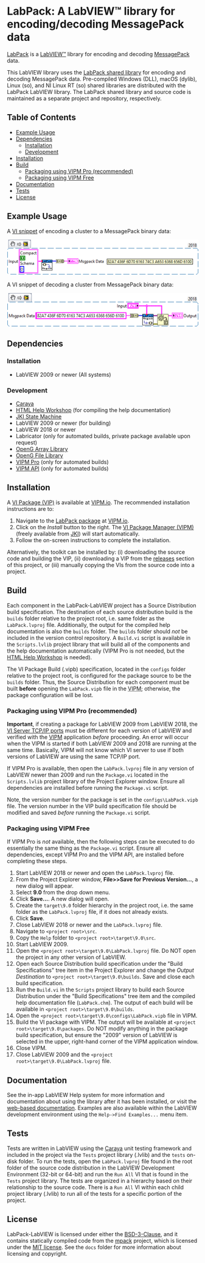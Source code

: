 # LabPack: A LabVIEW&trade; library for encoding/decoding MessagePack data

[LabPack](http://sine.ni.com/nips/cds/view/p/lang/en/nid/215388) is a [LabVIEW&trade;](http://www.ni.com/labview) library for encoding and decoding [MessagePack](http://msgpack.org) data. 

This LabVIEW library uses the [LabPack shared library](https://github.com/fieldrndservices/labpack-c) for encoding and decoding MessagePack data. Pre-compiled Windows (DLL), macOS (dylib), Linux (so), and NI Linux RT (so) shared libraries are distributed with the LabPack LabVIEW library. The LabPack shared library and source code is maintained as a separate project and repository, respectively.

## Table of Contents

- [Example Usage](#example-usage)
- [Dependencies](#dependencies)
    - [Installation](#dependencies-installation)
    - [Development](#dependencies-development)
- [Installation](#installation)
- [Build](#build)
    - [Packaging using VIPM Pro (recommended)](#build-vipm-pro)
    - [Packaging using VIPM Free](#build-vipm-free)
- [Documentation](#documentation)
- [Tests](#tests)
- [License](#license)

## Example Usage

A [VI snippet](http://www.ni.com/tutorial/9330/en/) of encoding a cluster to a MessagePack binary data:

![Encoding a cluster to a MessagePack binary data](https://github.com/fieldrndservices/labpack-labview/blob/main/docs/encoding.png)

A VI snippet of decoding a cluster from MessagePack binary data:

![Decoding a cluster from MessagePack binary data](https://github.com/fieldrndservices/labpack-labview/blob/main/docs/decoding.png)

## Dependencies

### Installation

- LabVIEW 2009 or newer (All systems)

### Development

- [Caraya](http://sine.ni.com/nips/cds/view/p/lang/en/nid/215909)
- [HTML Help Workshop](https://docs.microsoft.com/en-us/previous-versions/windows/desktop/htmlhelp/microsoft-html-help-downloads) (for compiling the help documentation)
- [JKI State Machine](http://sine.ni.com/nips/cds/view/p/lang/en/nid/209025)
- LabVIEW 2009 or newer (for building)
- LabVIEW 2018 or newer
- Labricator (only for automated builds, private package available upon request)
- [OpenG Array Library](http://sine.ni.com/nips/cds/view/p/lang/en/nid/209027)
- [OpenG File Library](http://sine.ni.com/nips/cds/view/p/lang/en/nid/209027)
- [VIPM Pro](https://vipm.jki.net/get) (only for automated builds)
- [VIPM API](https://support.jki.net/hc/en-us/articles/214136183-VIPM-API) (only for automated builds)

## Installation

A [VI Package (VIP)](https://www.vipm.io/package/field_rnd_services_labpack/) is available at [VIPM.io](https://www.vipm.io). The recommended installation instructions are to:

1. Navigate to the [LabPack package](https://www.vipm.io/package/field_rnd_services_labpack/) at [VIPM.io](https://www.vipm.io/).
2. Click on the _Install_ button to the right. The [VI Package Manager (VIPM)](https://www.vipm.io/download/) (freely available from [JKI](https://jki.net)) will start automatically.
3. Follow the on-screen instructions to complete the installation.

Alternatively, the toolkit can be installed by: (i) downloading the source code and building the VIP, (ii) downloading a VIP from the [releases](https://github.com/fieldrndservices/labpack/releases) section of this project, or (iii) manually copying the VIs from the source code into a project.

## Build

Each component in the LabPack-LabVIEW project has a Source Distribution build specification. The destination of each source distribution build is the `builds` folder relative to the project root, i.e. same folder as the `LabPack.lvproj` file. Additionally, the output for the compiled help documentation is also the `builds` folder. The `builds` folder should _not_ be included in the version control repository. A `Build.vi` script is available in the `Scripts.lvlib` project library that will build all of the components and the help documentation automatically (VIPM Pro is not needed, but the [HTML Help Workshop](https://docs.microsoft.com/en-us/previous-versions/windows/desktop/htmlhelp/microsoft-html-help-downloads) is needed).

The VI Package Build (.vipb) specification, located in the `configs` folder relative to the project root, is configured for the package source to be the `builds` folder. Thus, the Source Distribution for each component must be built **before** opening the `LabPack.vipb` file in the <abbr title="VI Package Manager">VIPM</abbr>; otherwise, the package configuration will be lost.

### Packaging using VIPM Pro (recommended) <a name="build-vipm-pro"></a>

__Important__, if creating a package for LabVIEW 2009 from LabVIEW 2018, the [VI Server TCP/IP ports](http://zone.ni.com/reference/en-XX/help/371361P-01/lvhowto/configuring_the_vi_server/) must be different for each version of LabVIEW and verified with the [VIPM](https://knowledge.ni.com/KnowledgeArticleDetails?id=kA00Z000000P9YmSAK) application _before_ proceeding. An error will occur when the VIPM is started if both LabVIEW 2009 and 2018 are running at the same time. Basically, VIPM will not know which VI server to use if both versions of LabVIEW are using the same TCP/IP port.

If VIPM Pro is available, then open the `LabPack.lvproj` file in any version of LabVIEW newer than 2009 and run the `Package.vi` located in the `Scripts.lvlib` project library of the Project Explorer window. Ensure all dependencies are installed before running the `Package.vi` script.

Note, the version number for the package is set in the `configs\LabPack.vipb` file. The version number in the VIP build specification file should be modified and saved _before_ running the `Package.vi` script.

### Packaging using VIPM Free <a name="build-vipm-free"></a>

If VIPM Pro is _not_ available, then the following steps can be executed to do essentially the same thing as the `Package.vi` script. Ensure all dependencies, except VIPM Pro and the VIPM API, are installed before completing these steps.

1. Start LabVIEW 2018 or newer and open the `LabPack.lvproj` file.
2. From the Project Explorer window, **File>>Save for Previous Version...**, a new dialog will appear.
3. Select **9.0** from the drop down menu.
4. Click **Save...**. A new dialog will open.
5. Create the `target\9.0` folder hierarchy in the project root, i.e. the same folder as the `LabPack.lvproj` file, if it does not already exists.
6. Click **Save**.
7. Close LabVIEW 2018 or newer and the `LabPack.lvproj` file.
8. Navigate to `<project root>\src`.
9. Copy the `Help` folder to `<project root>\target\9.0\src`.
10. Start LabVIEW 2009.
11. Open the `<project root>\target\9.0\LabPack.lvproj` file. Do NOT open the project in any other version of LabVIEW.
12. Open each Source Distribution build specification under the "Build Specifications" tree item in the Project Explorer and change the _Output Destination_ to `<project root>\target\9.0\builds`. Save and close each build specification.
13. Run the `Build.vi` in the `Scripts` project library to build each Source Distribution under the "Build Specifications" tree item and the compiled help documentation file (`LabPack.chm`). The output of each build will be available in `<project root>\target\9.0\builds`.
14. Open the `<project root>\target\9.0\configs\LabPack.vipb` file in VIPM.
15. Build the VI package with VIPM. The output will be available at `<project root>\target\9.0\packages`. Do NOT modify anything in the package build specification, but ensure the "2009" version of LabVIEW is selected in the upper, right-hand corner of the VIPM application window.
16. Close VIPM.
17. Close LabVIEW 2009 and the `<project root>\target\9.0\LabPack.lvproj` file.

## Documentation

See the in-app LabVIEW Help system for more information and documentation about using the library after it has been installed, or visit the [web-based documentation](https://help.fieldrndservices.com/labpack). Examples are also available within the LabVIEW development environment using the `Help->Find Examples...` menu item.

## Tests

Tests are written in LabVIEW using the [Caraya](https://github.com/JKISoftware/Caraya) unit testing framework and included in the project via the `Tests` project library (.lvlib) and the `tests` on-disk folder. To run the tests, open the `LabPack.lvproj` file found in the root folder of the source code distribution in the LabVIEW Development Environment (32-bit or 64-bit) and run the `Run All` VI that is found in the `Tests` project library. The tests are organized in a hierarchy based on their relationship to the source code. There is a `Run All` VI within each child project library (.lvlib) to run all of the tests for a specific portion of the project.

## License

LabPack-LabVIEW is licensed under either the [BSD-3-Clause](https://opensource.org/licenses/BSD-3-Clause), and it contains statically compiled code from the [mpack](https://github.com/ludocode/mpack) project, which is licensed under the [MIT license](https://github.com/ludocode/mpack/blob/master/LICENSE). See the `docs` folder for more information about licensing and copyright. 


